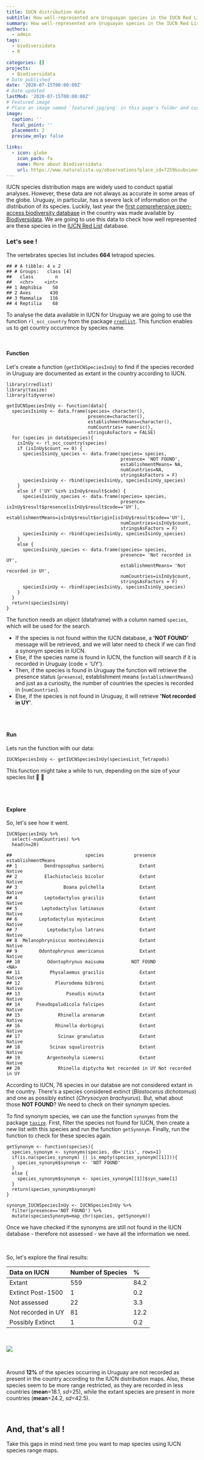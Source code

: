 ```yaml
---
title: IUCN distribution data
subtitle: How well-represented are Uruguayan species in the IUCN Red List spatial database
summary: How well-represented are Uruguayan species in the IUCN Red List spatial database
authors:
  - admin
tags:
  - biodiversidata
  - R

categories: []
projects:
  - Biodiversidata
# Date published
date: '2020-07-15T00:00:00Z'
# Date updated
lastMod: '2020-07-15T00:00:00Z'
# Featured image
# Place an image named `featured.jpg/png` in this page's folder and customize its options here.
image:
  caption: ''
  focal_point: ''
  placement: 2
  preview_only: false

links:
  - icon: globe
    icon_pack: fa
    name: More about Biodiversidata
    url: https://www.naturalista.uy/observations?place_id=7259&subview=grid
---
```


IUCN species distribution maps are widely used to conduct spatial analyses. However, these data are not always as accurate in some areas of the globe. Uruguay, in particular, has a severe lack of information on the distribution of its species. Luckily, last year the [first comprehensive open-access biodiversity database](https://doi.org/10.3897/BDJ.7.e36226) in the country was made available by [Biodiversidata](https://biodiversidata.org/). We are going to use this data to check how well represented are these species in the [IUCN Red List](iucnredlist.org/) database.

### Let's see !

The vertebrates species list includes **664** tetrapod species.

    ## # A tibble: 4 x 2
    ## # Groups:   class [4]
    ##   class        n
    ##   <chr>    <int>
    ## 1 Amphibia    50
    ## 2 Aves       430
    ## 3 Mammalia   116
    ## 4 Reptilia    68

To analyse the data available in IUCN for Uruguay we are going to use the function `rl_occ_country` from the package [`rredlist`](https://ropensci.org/tutorials/rredlist_tutorial/). This function enables us to get country occurrence by species name.

<br>

#### Function

Let's create a function (`getIUCNSpeciesInUy`) to find if the species recorded in Uruguay are documented as extant in the country according to IUCN.

    library(rredlist)
    library(taxize)
    library(tidyverse)

    getIUCNSpeciesInUy <- function(data){
      speciesIsinUy <- data.frame(species= character(),
                                  presence=character(),
                                  establishmentMeans=character(),
                                  numCountries= numeric(),
                                  stringsAsFactors = FALSE)
      for (species in data$species){
        isInUy <- rl_occ_country(species)
        if (isInUy$count == 0) {
          speciesIsinUy_species <- data.frame(species= species,
                                              presence= 'NOT FOUND',
                                              establishmentMeans= NA,
                                              numCountries=NA,
                                              stringsAsFactors = F)
          speciesIsinUy <- rbind(speciesIsinUy, speciesIsinUy_species)
        }
        else if ('UY' %in% isInUy$result$code) {
          speciesIsinUy_species <- data.frame(species= species,
                                              presence= isInUy$result$presence[isInUy$result$code=='UY'],
                                              establishmentMeans=isInUy$result$origin[isInUy$result$code=='UY'],
                                              numCountries=isInUy$count,
                                              stringsAsFactors = F)
          speciesIsinUy <- rbind(speciesIsinUy, speciesIsinUy_species)
        }
        else {
          speciesIsinUy_species <- data.frame(species= species,
                                              presence= 'Not recorded in UY',
                                              establishmentMeans= 'Not recorded in UY',
                                              numCountries=isInUy$count,
                                              stringsAsFactors = F)
          speciesIsinUy <- rbind(speciesIsinUy, speciesIsinUy_species)
        }
      }
      return(speciesIsinUy)
    }

The function needs an object (dataframe) with a column named `species`,
which will be used for the search.

-   If the species is not found within the IUCN database, a **'NOT
    FOUND'** message will be retrieved, and we will later need to check if
    we can find a synonym species in IUCN.
-   Else, if the species name is found in IUCN, the function will search
    if it is recorded in Uruguay (code = 'UY').
-   Then, if the species is found in Uruguay the function will retrieve
    the presence status (`presence`), establishment means
    (`establishmentMeans`) and just as a curiosity, the number of
    countries the species is recorded in (`numCountries`).
-   Else, if the species is not found in Uruguay, it will retrieve
    **'Not recorded in UY'**.

<br>
</br>

#### Run

Lets run the function with our data:

    IUCNSpeciesInUy <- getIUCNSpeciesInUy(speciesList_Tetrapods)

This function might take a while to run, depending on the size of your species list :tea: :cookie:

<br>
</br>

#### Explore

So, let's see how it went.

    IUCNSpeciesInUy %>%  
      select(-numCountries) %>%
      head(n=20)

    ##                           species           presence establishmentMeans
    ## 1          Dendropsophus sanborni             Extant             Native
    ## 2          Elachistocleis bicolor             Extant             Native
    ## 3                 Boana pulchella             Extant             Native
    ## 4          Leptodactylus gracilis             Extant             Native
    ## 5         Leptodactylus latinasus             Extant             Native
    ## 6        Leptodactylus mystacinus             Extant             Native
    ## 7           Leptodactylus latrans             Extant             Native
    ## 8  Melanophryniscus montevidensis             Extant             Native
    ## 9        Odontophrynus americanus             Extant             Native
    ## 10          Odontophrynus maisuma          NOT FOUND               <NA>
    ## 11           Physalaemus gracilis             Extant             Native
    ## 12             Pleurodema bibroni             Extant             Native
    ## 13                 Pseudis minuta             Extant             Native
    ## 14      Pseudopaludicola falcipes             Extant             Native
    ## 15              Rhinella arenarum             Extant             Native
    ## 16             Rhinella dorbignyi             Extant             Native
    ## 17              Scinax granulatus             Extant             Native
    ## 18           Scinax squalirostris             Extant             Native
    ## 19          Argenteohyla siemersi             Extant             Native
    ## 20              Rhinella diptycha Not recorded in UY Not recorded in UY


According to IUCN, 76 species in our databse are not considered extant in the country. There's a species considered extinct (*Blastocerus dichotomus*) and one as possibly extinct (*Chrysocyon brachyurus*). But, what about those **NOT FOUND**? We need to check on their synonym species.  

To find synonym species, we can use the function `synonyms` from the package [`taxize`](https://ropensci.org/tutorials/taxize_tutorial/). First, filter the species not found for IUCN, then create a new list with this species and run the function `getSynonym`. Finally, run the function to check for these species again.

    getSynonym <- function(species){
      species_synonym <- synonyms(species, db='itis', rows=1)
      if(is.na(species_synonym) || is_empty(species_synonym[[1]])){
        species_synonym$synonym <- 'NOT FOUND'
      }
      else {
        species_synonym$synonym <- species_synonym[[1]]$syn_name[1]
      }
      return(species_synonym$synonym)
    }

    synonym_IUCNSpeciesInUy <- IUCNSpeciesInUy %>%
      filter(presence=='NOT FOUND') %>%
      mutate(speciesSynonym=map_chr(species, getSynonym))

Once we have checked if the synonyms are still not found in the IUCN database - therefore not assessed - we have all the information we need.  

<br>

So, let's explore the final results:

<table class="table table-striped table-hover table-condensed table-responsive" style="margin-left: auto; margin-right: auto;">
<thead>
<tr>
<th style="text-align:left;">
Data on IUCN
</th>
<th style="text-align:left;">
Number of Species
</th>
<th style="text-align:left;">
%
</th>
</tr>
</thead>
<tbody>
<tr>
<td style="text-align:left;">
Extant
</td>
<td style="text-align:left;">
559
</td>
<td style="text-align:left;">
84.2
</td>
</tr>
<tr>
<td style="text-align:left;">
Extinct Post-1500
</td>
<td style="text-align:left;">
1
</td>
<td style="text-align:left;">
0.2
</td>
</tr>
<tr>
<td style="text-align:left;">
Not assessed
</td>
<td style="text-align:left;">
22
</td>
<td style="text-align:left;">
3.3
</td>
</tr>
<tr>
<td style="text-align:left;">
Not recorded in UY
</td>
<td style="text-align:left;">
81
</td>
<td style="text-align:left;">
12.2
</td>
</tr>
<tr>
<td style="text-align:left;">
Possibly Extinct
</td>
<td style="text-align:left;">
1
</td>
<td style="text-align:left;">
0.2
</td>
</tr>
</tbody>
</table>

<br>

![](IUCN_distributionData.png)

<br>

Around **12%** of the species occurring in Uruguay are not recorded as present in the country according to the IUCN distribution maps. Also, these species seem to be more range restricted, as they are recorded in less countries (**mean**=18.1, *sd*=25), while the extant species are present in more countries (**mean**=24.2, *sd*=42.5).

<br>

And, that's all !
-----------------

Take this gaps in mind next time you want to map species using IUCN species range maps.
